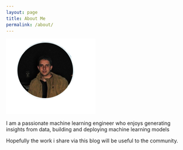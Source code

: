 ```yaml
---
layout: page
title: About Me
permalink: /about/
---
```


![](main_snip2.png)

I am a passionate machine learning engineer who enjoys generating insights from data, building and deploying machine learning models 

Hopefully the work i share via this blog will be useful to the community.
